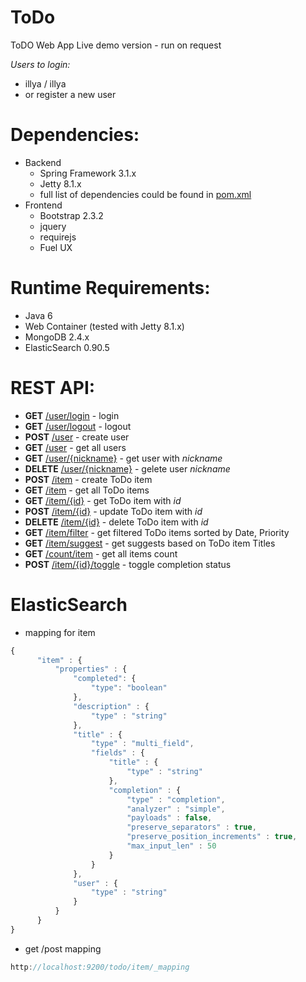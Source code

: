 ToDo
====
ToDO Web App
Live demo version - run on request

*Users to login:*
- illya / illya
- or register a new user

Dependencies:
=============
- Backend
    - Spring Framework 3.1.x
    - Jetty 8.1.x
    - full list of dependencies could be found in [pom.xml](pom.xml)
- Frontend
    - Bootstrap 2.3.2
    - jquery
    - requirejs
    - Fuel UX

Runtime Requirements:
=====================
- Java 6
- Web Container (tested with Jetty 8.1.x)
- MongoDB 2.4.x 
- ElasticSearch 0.90.5

REST API:
=========
- **GET** [/user/login]() - login
- **GET** [/user/logout]() - logout
- **POST** [/user]() - create user
- **GET** [/user]() - get all users
- **GET** [/user/{nickname}]() - get user with *nickname*
- **DELETE** [/user/{nickname}]() - gelete user *nickname*
- **POST** [/item]() - create ToDo item
- **GET** [/item]() - get all ToDo items
- **GET** [/item/{id}]() - get ToDo item with *id*
- **POST** [/item/{id}]() - update ToDo item with *id*
- **DELETE** [/item/{id}]() - delete ToDo item with *id*
- **GET** [/item/filter]() - get filtered ToDo items sorted by Date, Priority
- **GET** [/item/suggest]() - get suggests based on ToDo item Titles
- **GET** [/count/item]() - get all items count
- **POST** [/item/{id}/toggle]() - toggle completion status

ElasticSearch
=============
- mapping for item

```javascript
{
      "item" : {
          "properties" : {
              "completed": {
                  "type": "boolean"
              },
              "description" : {
                  "type" : "string"
              },
              "title" : {
                  "type" : "multi_field",
                  "fields" : {
                      "title" : {
                          "type" : "string"
                      },
                      "completion" : {
                          "type" : "completion",
                          "analyzer" : "simple",
                          "payloads" : false,
                          "preserve_separators" : true,
                          "preserve_position_increments" : true,
                          "max_input_len" : 50
                      }
                  }
              },
              "user" : {
                  "type" : "string"
              }
          }
      }
}
````

- get /post mapping

```javascript
http://localhost:9200/todo/item/_mapping
````
